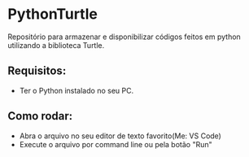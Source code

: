 # PythonTurtle
Repositório para armazenar e disponibilizar códigos feitos em python utilizando a biblioteca Turtle.

## Requisitos:
- Ter o Python instalado no seu PC.

## Como rodar:
- Abra o arquivo no seu editor de texto favorito(Me: VS Code)
- Execute o arquivo por command line ou pela botão "Run"
